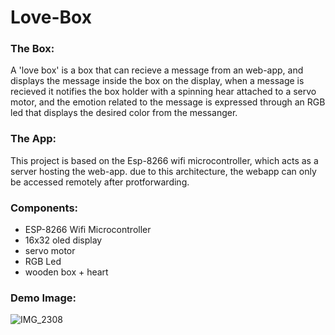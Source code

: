 # Love-Box
### The Box:
A 'love box' is a box that can recieve a message from an web-app, and displays the message inside the box on the display, when a message is recieved it notifies the box holder with a spinning hear attached to a servo motor, and the emotion related to the message is expressed through an RGB led that displays the desired color from the messanger.

### The App:
This project is based on the Esp-8266 wifi microcontroller, which acts as a server hosting the web-app.
due to this architecture, the webapp can only be accessed remotely after protforwarding.

### Components:
- ESP-8266 Wifi Microcontroller
- 16x32 oled display
- servo motor
- RGB Led
- wooden box + heart

### Demo Image:
![IMG_2308](https://user-images.githubusercontent.com/41839742/204107868-75260e66-eaa2-493b-830e-6cc1e9eba78d.jpg)
